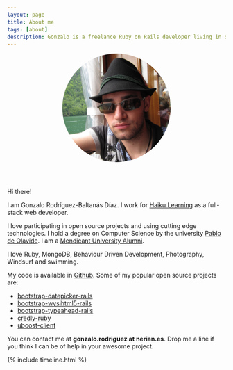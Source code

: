 ```yaml
---
layout: page
title: About me
tags: [about]
description: Gonzalo is a freelance Ruby on Rails developer living in Spain
---
```


<div class="article-cover" style='background: none'>
    <div style='text-align: center;'>
        <img src="/images/avatar.png" class="image" style='border-radius: 999px;width: 250px;margin-bottom: 3em;'>
    </div>
</div>

Hi there!

I am Gonzalo Rodríguez-Baltanás Díaz. I work for [Haiku Learning](http://www.haikulearning.com/) as a full-stack web developer.

I love participating in open source projects and using cutting edge technologies. I hold a degree on Computer Science by the university [Pablo de Olavide](http://www.upo.es/). I am a [Mendicant University Alumni](http://mendicantuniversity.org/).

I love Ruby, MongoDB, Behaviour Driven Development, Photography, Windsurf and swimming.

My code is available in [Github](https://github.com/Nerian). Some of my popular open source projects are:

* [bootstrap-datepicker-rails](https://github.com/Nerian/bootstrap-datepicker-rails)
* [bootstrap-wysihtml5-rails](https://github.com/Nerian/bootstrap-wysihtml5-rails)
* [bootstrap-typeahead-rails](https://github.com/Nerian/bootstrap-typeahead-rails)
* [credly-ruby](https://github.com/haikulearning/credly-ruby)
* [uboost-client](https://github.com/haikulearning/uboost-client)

You can contact me at **gonzalo.rodriguez at nerian.es**. Drop me a line if you think I can be of help in your awesome project.

{% include timeline.html %}